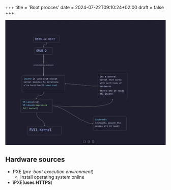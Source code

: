 +++
title = 'Boot procces'
date = 2024-07-22T09:10:24+02:00
draft = false
+++

    
![Pasted_image_20240424191852.png](/static/Pasted_image_20240424191852.png)




## Hardware sources
- PXE (*pre-boot execution environment*)
	- install operating system online
- iPXE(**uses HTTPS**)






